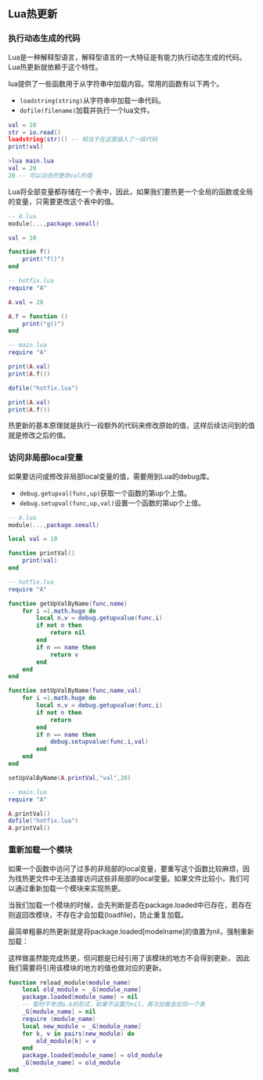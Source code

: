 ## Lua热更新


### 执行动态生成的代码

Lua是一种解释型语言，解释型语言的一大特征是有能力执行动态生成的代码。Lua热更新就依赖于这个特性。

lua提供了一些函数用于从字符串中加载内容。常用的函数有以下两个。

- `loadstring(string)`从字符串中加载一串代码。
- `dofile(filename)`加载并执行一个lua文件。

```lua
val = 10
str = io.read()
loadstring(str)() -- 相当于在这里插入了一段代码
print(val)

>lua main.lua
val = 20
20 -- 可以动态的更改val的值
```

Lua将全部变量都存储在一个表中，因此，如果我们要热更一个全局的函数或全局的变量，只需要更改这个表中的值。

```lua
-- A.lua
module(...,package.seeall)

val = 10

function f()
    print("f()")
end

-- hotfix.lua
require "A"

A.val = 20

A.f = function ()
    print("g()")
end

-- main.lua
require "A"

print(A.val)
print(A.f())

dofile("hotfix.lua")

print(A.val)
print(A.f())
```

热更新的基本原理就是执行一段额外的代码来修改原始的值，这样后续访问到的值就是修改之后的值。

### 访问非局部local变量

如果要访问或修改非局部local变量的值，需要用到Lua的debug库。

- `debug.getupval(func,up)`获取一个函数的第up个上值。
- `debug.setupval(func,up,val)`设置一个函数的第up个上值。

```lua
-- A.lua
module(...,package.seeall)

local val = 10

function printVal()
    print(val)
end

-- hotfix.lua
require "A"

function getUpValByName(func,name)
    for i =1,math.huge do
        local n,v = debug.getupvalue(func,i)
        if not n then
            return nil
        end
        if n == name then
            return v
        end
    end
end

function setUpValByName(func,name,val)
    for i =1,math.huge do
        local n,v = debug.getupvalue(func,i)
        if not n then
            return
        end
        if n == name then
            debug.setupvalue(func,i,val)
        end
    end
end

setUpValByName(A.printVal,"val",20)

-- main.lua
require "A"

A.printVal()
dofile("hotfix.lua")
A.printVal()
```

### 重新加载一个模块

如果一个函数中访问了过多的非局部的local变量，要重写这个函数比较麻烦，因为找热更文件中无法直接访问这些非局部的local变量。如果文件比较小，我们可以通过重新加载一个模块来实现热更。

当我们加载一个模块的时候，会先判断是否在package.loaded中已存在，若存在则返回改模块，不存在才会加载(loadfile)，防止重复加载。

最简单粗暴的热更新就是将package.loaded[modelname]的值置为nil，强制重新加载：

这样做虽然能完成热更，但问题是已经引用了该模块的地方不会得到更新， 因此我们需要将引用该模块的地方的值也做对应的更新。

```lua
function reload_module(module_name)
    local old_module = _G[module_name]
    package.loaded[module_name] = nil
    -- 暂时不考虑a.b的形式，如果不设置为nil，再次加载会在同一个表
    _G[module_name] = nil 
    require (module_name)
    local new_module = _G[module_name]
    for k, v in pairs(new_module) do
        old_module[k] = v
    end
    package.loaded[module_name] = old_module
    _G[module_name] = old_module
end 
```